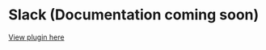 # Slack (Documentation coming soon)

[View plugin here](https://github.com/medusajs/medusa/tree/master/packages/medusa-plugin-slack-notification)

